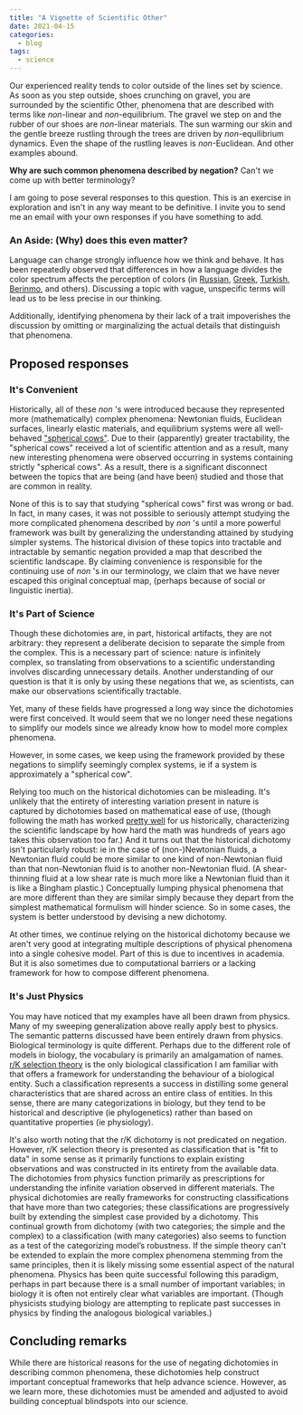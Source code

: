 ```yaml
---
title: "A Vignette of Scientific Other"
date: 2021-04-15
categories:
  - blog
tags:
  - science
---
```


Our experienced reality tends to color outside of the lines set by science. As soon as you step outside, shoes crunching on gravel, you are surrounded by the scientific Other, phenomena that are described with terms like _non_-linear and _non_-equilibrium. The gravel we step on and the rubber of our shoes are _non_-linear materials. The sun warming our skin and the gentle breeze rustling through the trees are driven by _non_-equilibrium dynamics. Even the shape of the rustling leaves is _non_-Euclidean. And other examples abound.

**Why are such common phenomena described by negation?** Can\'t we come up with better terminology? 

I am going to pose several responses to this question. This is an exercise in exploration and isn\'t in any way meant to be definitive. I invite you to send me an email with your own responses if you have something to add. 

### An Aside: (Why) does this even matter?

Language can change strongly influence how we think and behave. It has been repeatedly observed that differences in how a language divides the color spectrum affects the perception of colors (in [Russian](https://doi.org/10.1073/pnas.0701644104 "Russian"), [Greek](https://doi.org/10.1017/S136672890800388X "Greek"), [Turkish](http://dx.doi.org/10.1515/ling.1998.36.5.919 "Turkish"), [Berinmo](https://www.nature.com/articles/18335 "Berinmo"), and others). Discussing a topic with vague, unspecific terms will lead us to be less precise in our thinking. 

Additionally, identifying phenomena by their lack of a trait impoverishes the discussion by omitting or marginalizing the actual details that distinguish that phenomena. 

## Proposed responses

### It\'s Convenient

Historically, all of these _non_ \'s were introduced because they represented more (mathematically) complex phenomena: Newtonian fluids, Euclidean surfaces, linearly elastic materials, and equilibrium systems were all well-behaved [\"spherical cows\"]( https://en.wikipedia.org/wiki/Spherical_cow). Due to their (apparently) greater tractability, the \"spherical cows\" received a lot of scientific attention and as a result, many new interesting phenomena were observed occurring in systems containing strictly \"spherical cows\". As a result, there is a significant disconnect between the topics that are being (and have been) studied and those that are common in reality. 

None of this is to say that studying \"spherical cows\" first was wrong or bad. In fact, in many cases, it was not possible to seriously attempt studying the more complicated phenomena described by _non_ \'s until a more powerful framework was built by generalizing the understanding attained by studying simpler systems.
The historical division of these topics into tractable and intractable by semantic negation provided a map that described the scientific landscape. By claiming convenience is responsible for the continuing use of _non_ \'s in our terminology, we claim that we have never escaped this original conceptual map, (perhaps because of social or linguistic inertia).

### It\'s Part of Science

Though these dichotomies are, in part, historical artifacts, they are not arbitrary: they represent a deliberate decision to separate the simple from the complex. This is a necessary part of science: nature is infinitely complex, so translating from observations to a scientific understanding involves discarding unnecessary details. Another understanding of our question is that it is only by using these negations that we, as scientists, can make our observations scientifically tractable. 

Yet, many of these fields have progressed a long way since the dichotomies were first conceived. It would seem that we no longer need these negations to simplify our models since we already know how to model more complex phenomena. 

However, in some cases, we keep using the framework provided by these negations to simplify seemingly complex systems, ie if a system is approximately a \"spherical cow\".

Relying too much on the historical dichotomies can be misleading. It\'s unlikely that the entirety of interesting variation present in nature is captured by dichotomies based on mathematical ease of use, (though following the math has worked [pretty well]( https://en.wikipedia.org/wiki/The_Unreasonable_Effectiveness_of_Mathematics_in_the_Natural_Sciences) for us historically, characterizing the scientific landscape by how hard the math was hundreds of years ago takes this observation too far.) And it turns out that the historical dichotomy isn\'t particularly robust: ie in the case of (non-)Newtonian fluids, a Newtonian fluid could be more similar to one kind of non-Newtonian fluid than that non-Newtonian fluid is to another non-Newtonian fluid. (A shear-thinning fluid at a low shear rate is much more like a Newtonian fluid than it is like a Bingham plastic.) Conceptually lumping physical phenomena that are more different than they are similar simply because they depart from the simplest mathematical formulism will hinder science. So in some cases, the system is better understood by devising a new dichotomy.

At other times, we continue relying on the historical dichotomy because we aren\'t very good at integrating multiple descriptions of physical phenomena into a single cohesive model. Part of this is due to incentives in academia. But it is also sometimes due to computational barriers or a lacking framework for how to compose different phenomena.

### It\'s Just Physics

You may have noticed that my examples have all been drawn from physics. Many of my sweeping generalization above really apply best to physics. The semantic patterns discussed have been entirely drawn from physics. Biological terminology is quite different. Perhaps due to the different role of models in biology, the vocabulary is primarily an amalgamation of names. [r/K selection theory]( https://en.wikipedia.org/wiki/R/K_selection_theory) is the only biological classification I am familiar with that offers a framework for understanding the behaviour of a biological entity. Such a classification represents a success in distilling some general characteristics that are shared across an entire class of entities. In this sense, there are many categorizations in biology, but they tend to be historical and descriptive (ie phylogenetics) rather than based on quantitative properties (ie physiology). 

It\'s also worth noting that the r/K dichotomy is not predicated on negation. However, r/K selection theory is presented as classification that is \"fit to data\" in some sense as it primarily functions to explain existing observations and was constructed in its entirety from the available data. The dichotomies from physics function primarily as prescriptions for understanding the infinite variation observed in different materials. The physical dichotomies are really frameworks for constructing classifications that have more than two categories; these classifications are progressively built by extending the simplest case provided by a dichotomy. This continual growth from dichotomy (with two categories; the simple and the complex) to a classification (with many categories) also seems to function as a test of the categorizing model’s robustness. If the simple theory can\'t be extended to explain the more complex phenomena stemming from the same principles, then it is likely missing some essential aspect of the natural phenomena. Physics has been quite successful following this paradigm, perhaps in part because there is a small number of important variables; in biology it is often not entirely clear what variables are important. (Though physicists studying biology are attempting to replicate past successes in physics by finding the analogous biological variables.)


## Concluding remarks

While there are historical reasons for the use of negating dichotomies in describing common phenomena, these dichotomies help construct important conceptual frameworks that help advance science. However, as we learn more, these dichotomies must be amended and adjusted to avoid building conceptual blindspots into our science.

